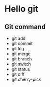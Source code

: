 # Hello git
## Git command
* git add
* git commit
* git log
* git merge
* git branch
* git switch
* git status
* git diff
* git cherry-pick
